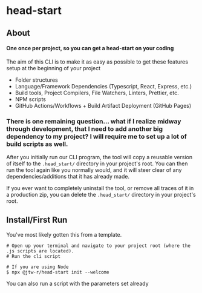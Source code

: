 # head-start

## About

#### One once per project, so you can get a head-start on your coding

The aim of this CLI is to make it as easy as possible to get these features setup at the beginning of your project

- Folder structures
- Language/Framework Dependencies (Typescript, React, Express, etc.)
- Build tools, Project Compilers, File Watchers, Linters, Prettier, etc.
- NPM scripts
- GitHub Actions/Workflows + Build Artifact Deployment (GitHub Pages)

### There is one remaining question... what if I realize midway through development, that I need to add another big dependency to my project? I will require me to set up a lot of build scripts as well.

After you initially run our CLI program, the tool will copy a reusable version of itself to the `.head_start/` directory in your project's root.
You can then run the tool again like you normally would, and it will steer clear of any dependencies/additions that it has already made.

If you ever want to completely uninstall the tool, or remove all traces of it in a production zip, you can delete the `.head_start/` directory in your project's root.

## Install/First Run

You've most likely gotten this from a template.

```shell
# Open up your terminal and navigate to your project root (where the .js scripts are located).
# Run the cli script

# If you are using Node
$ npx @jtw-r/head-start init --welcome
```

You can also run a script with the parameters set already
